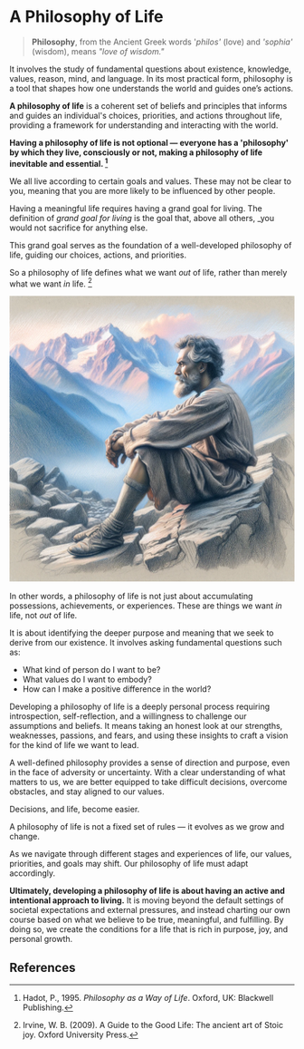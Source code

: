 # A Philosophy of Life

> **Philosophy**, from the Ancient Greek words '*philos'* (love) and *'sophia'* (wisdom), means *"love of wisdom."* 

It involves the study of fundamental questions about existence, knowledge, values, reason, mind, and language. In its most practical form, philosophy is a tool that shapes how one understands the world and guides one’s actions.

**A philosophy of life** is a coherent set of beliefs and principles that informs and guides an individual's choices, priorities, and actions throughout life, providing a framework for understanding and interacting with the world.

**Having a philosophy of life is not optional —  everyone has a 'philosophy' by which they live, consciously or not, making a philosophy of life inevitable and essential. [^hadot]**

We all live according to certain goals and values. These may not be clear to you, meaning that you are more likely to be influenced by other people.

Having a meaningful life requires having a grand goal for living.  The definition of *grand goal for living* is the goal that, above all others, _you would not sacrifice for anything else.

This grand goal serves as the foundation of a well-developed philosophy of life, guiding our choices, actions, and priorities.

So a philosophy of life defines what we want _out_ of life, rather than merely what we want _in_ life. [^irvine]

![](../images/lifereflections.webp)

In other words, a philosophy of life is not just about accumulating possessions, achievements, or experiences. These are things we want *in* life, not *out* of life. 

It is about identifying the deeper purpose and meaning that we seek to derive from our existence. It involves asking fundamental questions such as: 

- What kind of person do I want to be? 
- What values do I want to embody? 
- How can I make a positive difference in the world?

Developing a philosophy of life is a deeply personal process requiring introspection, self-reflection, and a willingness to challenge our assumptions and beliefs. It means taking an honest look at our strengths, weaknesses, passions, and fears, and using these insights to craft a vision for the kind of life we want to lead.

A well-defined philosophy provides a sense of direction and purpose, even in the face of adversity or uncertainty. With a clear understanding of what matters to us, we are better equipped to take difficult decisions, overcome obstacles, and stay aligned to our values. 

Decisions, and life, become easier. 

A philosophy of life is not a fixed set of rules — it evolves as we grow and change. 

As we navigate through different stages and experiences of life, our values, priorities, and goals may shift. Our philosophy of life must adapt accordingly.

**Ultimately, developing a philosophy of life is about having an active and intentional approach to living.** It is moving beyond the default settings of societal expectations and external pressures, and instead charting our own course based on what we believe to be true, meaningful, and fulfilling. By doing so, we create the conditions for a life that is rich in purpose, joy, and personal growth.

## References 

[^hadot]: Hadot, P., 1995. _Philosophy as a Way of Life_. Oxford, UK: Blackwell Publishing.
[^irvine]:Irvine, W. B. (2009). A Guide to the Good Life: The ancient art of Stoic joy. Oxford University Press.



